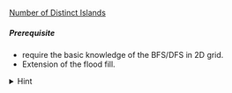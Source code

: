 [Number of Distinct Islands](https://practice.geeksforgeeks.org/problems/number-of-distinct-islands/1)

##### Prerequisite
- require the basic knowledge of the BFS/DFS in 2D grid. 
- Extension of the flood fill.

<details>
<summary> Hint </summary>

- make the basic flood fill first
- then keep storing the coordinate you visit as a vector
- and then vector as a set. 
- in order to maintain the uniqueness of the coordinate.
- ofcourse the answer is the size of the set.
</details>

